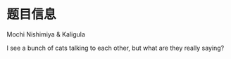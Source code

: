 # 题目信息

Mochi Nishimiya & Kaligula

I see a bunch of cats talking to each other, but what are they really saying?

